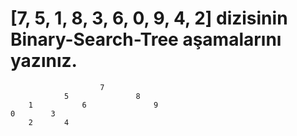 # [7, 5, 1, 8, 3, 6, 0, 9, 4, 2] dizisinin Binary-Search-Tree aşamalarını yazınız.

                        7
                5               8
        1           6               9
    0        3
        2       4